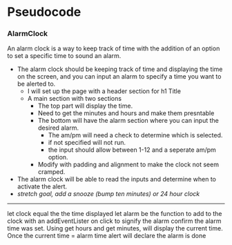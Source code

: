 # Pseudocode
### AlarmClock

An alarm clock is a way to keep track of time with the addition of an option to set a specific time to sound an alarm.
- The alarm clock should be keeping track of time and displaying the time on the screen, and you can input an alarm to specify a time you want to be alerted to.
    - I will set up the page with a header section for h1 Title
    - A main section with two sections
        - The top part will display the time.
        - Need to get the minutes and hours and make them presntable
        - The bottom will have the alarm section where you can input the desired alarm.
            - The am/pm will need a check to determine which is selected.
           - if not specified will not run.
            - the input should allow between 1-12 and a seperate am/pm option.
        - Modify with padding and alignment to make the clock not seem cramped. 
- The alarm clock will be able to read the inputs and determine when to activate the alert.
- *stretch goal, add a snooze (bump ten minutes) or 24 hour clock*
----
let clock equal the the time displayed
let alarm be the function to add to the clock with an addEventLister on click to signify the alarm confirm the alarm time was set.
Using get hours and get minutes, will display the current time. 
Once the current time =  alarm time alert will declare the alarm is done
